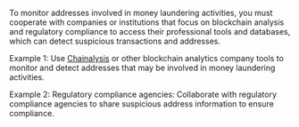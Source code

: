 To monitor addresses involved in money laundering activities, you must cooperate with companies or institutions that focus on blockchain analysis and regulatory compliance to access their professional tools and databases, which can detect suspicious transactions and addresses.

Example 1: Use [Chainalysis](https://www.chainalysis.com/) or other blockchain analytics company tools to monitor and detect addresses that may be involved in money laundering activities.

Example 2: Regulatory compliance agencies: Collaborate with regulatory compliance agencies to share suspicious address information to ensure compliance.